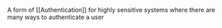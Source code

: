 A form of [[Authentication]] for highly sensitive systems where there are many ways to authenticate a user
